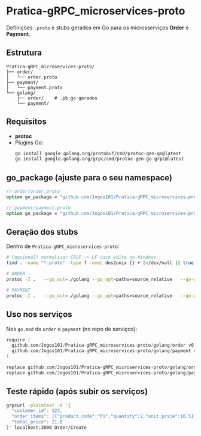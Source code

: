 # Pratica-gRPC_microservices-proto

Definições `.proto` e stubs gerados em Go para os microsserviços **Order** e **Payment**.

## Estrutura

```
Pratica-gRPC_microservices-proto/
├── order/
│   └── order.proto
├── payment/
│   └── payment.proto
└── golang/
    ├── order/    # .pb.go gerados
    └── payment/
```

## Requisitos

- **protoc**
- Plugins Go:
  ```bash
  go install google.golang.org/protobuf/cmd/protoc-gen-go@latest
  go install google.golang.org/grpc/cmd/protoc-gen-go-grpc@latest
  ```

## go_package (ajuste para o seu namespace)

```proto
// order/order.proto
option go_package = "github.com/Jogos101/Pratica-gRPC_microservices-proto/golang/order;order";

// payment/payment.proto
option go_package = "github.com/Jogos101/Pratica-gRPC_microservices-proto/golang/payment;payment";
```

## Geração dos stubs

Dentro de `Pratica-gRPC_microservices-proto`:

```bash
# (opcional) normalizar CRLF -> LF caso edite no Windows
find . -name "*.proto" -type f -exec dos2unix {} + 2>/dev/null || true

# ORDER
protoc -I .   --go_out=./golang --go_opt=paths=source_relative   --go-grpc_out=./golang --go-grpc_opt=paths=source_relative   order/order.proto

# PAYMENT
protoc -I .   --go_out=./golang --go_opt=paths=source_relative   --go-grpc_out=./golang --go-grpc_opt=paths=source_relative   payment/payment.proto
```

## Uso nos serviços

Nos `go.mod` de `order` e `payment` (no repo de serviços):

```go
require (
  github.com/Jogos101/Pratica-gRPC_microservices-proto/golang/order v0.0.0-00010101000000-000000000000
  github.com/Jogos101/Pratica-gRPC_microservices-proto/golang/payment v0.0.0-00010101000000-000000000000
)

replace github.com/Jogos101/Pratica-gRPC_microservices-proto/golang/order => ../../Pratica-gRPC_microservices-proto/golang/order
replace github.com/Jogos101/Pratica-gRPC_microservices-proto/golang/payment => ../../Pratica-gRPC_microservices-proto/golang/payment
```

## Teste rápido (após subir os serviços)

```bash
grpcurl -plaintext -d '{
  "customer_id": 123,
  "order_items": [{"product_code":"P1","quantity":2,"unit_price":10.5}],
  "total_price": 21.0
}' localhost:3000 Order/Create
```
